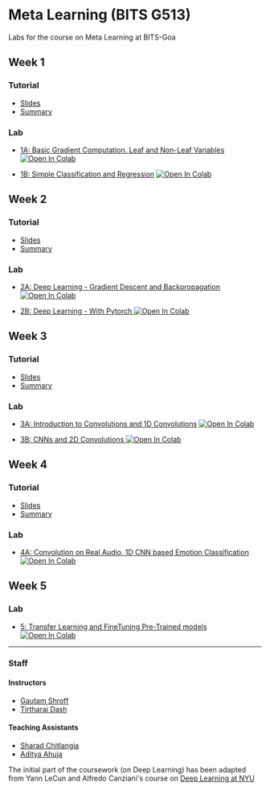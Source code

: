 # Meta Learning (BITS G513)
Labs for the course on Meta Learning at BITS-Goa

## Week 1
### Tutorial
- [Slides](https://github.com/tirtharajdash/BITS-G513_MetaLearning/blob/main/Tutorials/Week1/main.pdf)
- [Summary](https://github.com/tirtharajdash/BITS-G513_MetaLearning/blob/main/Tutorials/Week1/week1_summary.pdf)

### Lab
- [1A: Basic Gradient Computation. Leaf and Non-Leaf Variables](https://github.com/tirtharajdash/BITS-G513_MetaLearning/blob/main/Labs/Lab_1A.ipynb) [![Open In Colab](https://colab.research.google.com/assets/colab-badge.svg)](https://colab.research.google.com/github/tirtharajdash/BITS-G513_MetaLearning/blob/main/Labs/Lab_1A.ipynb)

- [1B: Simple Classification and Regression](https://github.com/tirtharajdash/BITS-G513_MetaLearning/blob/main/Labs/Lab_1B.ipynb) [![Open In Colab](https://colab.research.google.com/assets/colab-badge.svg)](https://colab.research.google.com/github/tirtharajdash/BITS-G513_MetaLearning/blob/main/Labs/Lab_1B.ipynb)


## Week 2
### Tutorial
- [Slides](https://github.com/tirtharajdash/BITS-G513_MetaLearning/blob/main/Tutorials/Week2/main.pdf)
- [Summary](https://github.com/tirtharajdash/BITS-G513_MetaLearning/blob/main/Tutorials/Week2/week2_summary.pdf)

### Lab
- [2A: Deep Learning - Gradient Descent and Backpropagation](https://github.com/tirtharajdash/BITS-G513_MetaLearning/blob/main/Labs/Lab_2A.ipynb) [![Open In Colab](https://colab.research.google.com/assets/colab-badge.svg)](https://colab.research.google.com/github/tirtharajdash/BITS-G513_MetaLearning/blob/main/Labs/Lab_2A.ipynb)

- [2B: Deep Learning - With Pytorch ](https://github.com/tirtharajdash/BITS-G513_MetaLearning/blob/main/Labs/Lab_2B.ipynb) [![Open In Colab](https://colab.research.google.com/assets/colab-badge.svg)](https://colab.research.google.com/github/tirtharajdash/BITS-G513_MetaLearning/blob/main/Labs/Lab_2B.ipynb)

## Week 3
### Tutorial
- [Slides](https://github.com/tirtharajdash/BITS-G513_MetaLearning/blob/main/Tutorials/Week3/CNN%20Examples_TD.pdf)
- [Summary](https://github.com/tirtharajdash/BITS-G513_MetaLearning/blob/main/Tutorials/Week3/week3_summary.pdf)

### Lab
- [3A: Introduction to Convolutions and 1D Convolutions](https://github.com/tirtharajdash/BITS-G513_MetaLearning/blob/main/Labs/Lab_3A.ipynb) [![Open In Colab](https://colab.research.google.com/assets/colab-badge.svg)](https://colab.research.google.com/github/tirtharajdash/BITS-G513_MetaLearning/blob/main/Labs/Lab_3A.ipynb)

- [3B: CNNs and 2D Convolutions ](https://github.com/tirtharajdash/BITS-G513_MetaLearning/blob/main/Labs/Lab_3B.ipynb) [![Open In Colab](https://colab.research.google.com/assets/colab-badge.svg)](https://colab.research.google.com/github/tirtharajdash/BITS-G513_MetaLearning/blob/main/Labs/Lab_3B.ipynb)

## Week 4
### Tutorial
- [Slides](https://github.com/tirtharajdash/BITS-G513_MetaLearning/blob/main/Tutorials/Week4/cnn_backprop.pdf)
- [Summary](https://github.com/tirtharajdash/BITS-G513_MetaLearning/blob/main/Tutorials/Week4/week4_summary.pdf)

### Lab
- [4A: Convolution on Real Audio, 1D CNN based Emotion Classification](https://github.com/tirtharajdash/BITS-G513_MetaLearning/blob/main/Labs/Lab_4A.ipynb) [![Open In Colab](https://colab.research.google.com/assets/colab-badge.svg)](https://colab.research.google.com/github/tirtharajdash/BITS-G513_MetaLearning/blob/main/Labs/Lab_4A.ipynb)


## Week 5
### Lab
- [5: Transfer Learning and FineTuning Pre-Trained models](https://github.com/tirtharajdash/BITS-G513_MetaLearning/blob/main/Labs/Lab_4B.ipynb) [![Open In Colab](https://colab.research.google.com/assets/colab-badge.svg)](https://colab.research.google.com/github/tirtharajdash/BITS-G513_MetaLearning/blob/main/Labs/Lab_4B.ipynb)

------

### Staff
#### Instructors

- [Gautam Shroff](https://www.linkedin.com/in/gautam-shroff-066901/)
- [Tirtharaj Dash](https://tirtharajdash.github.io/)

#### Teaching Assistants

- [Sharad Chitlangia](https://www.sharadchitlang.ai/)
- [Aditya Ahuja](https://adiah80.github.io/)

The initial part of the coursework (on Deep Learning) has been adapted from Yann LeCun and Alfredo Canziani's course on [Deep Learning at NYU](https://atcold.github.io/pytorch-Deep-Learning/)
